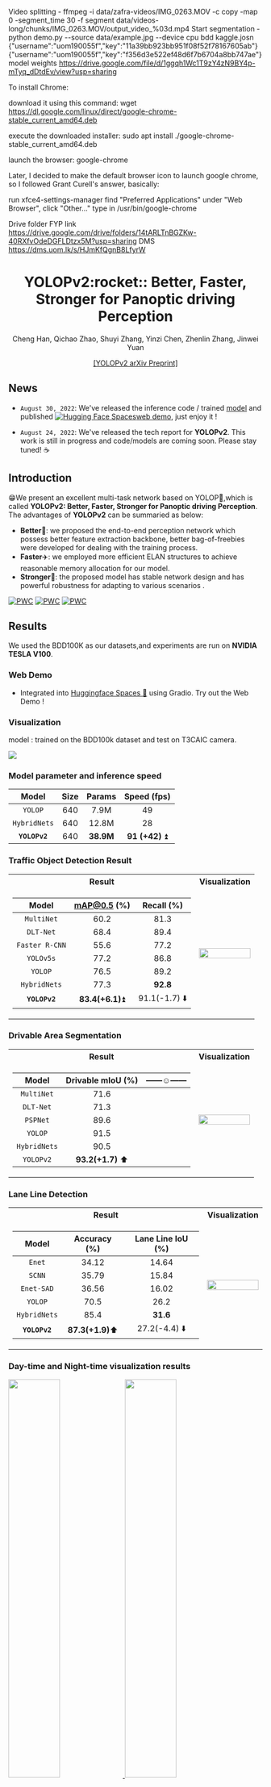 Video splitting - ffmpeg -i data/zafra-videos/IMG_0263.MOV -c copy -map 0 -segment_time 30 -f segment data/videos-long/chunks/IMG_0263.MOV/output_video_%03d.mp4
Start segmentation - python demo.py  --source data/example.jpg --device cpu
bdd kaggle.josn {"username":"uom190055f","key":"11a39bb923bb951f08f52f78167605ab"}
{"username":"uom190055f","key":"f356d3e522ef48d6f7b6704a8bb747ae"}
model weights https://drive.google.com/file/d/1ggqh1Wc1T9zY4zN9BY4p-mTyq_dDtdEv/view?usp=sharing

To install Chrome:

download it using this command: wget https://dl.google.com/linux/direct/google-chrome-stable_current_amd64.deb

execute the downloaded installer: sudo apt install ./google-chrome-stable_current_amd64.deb

launch the browser: google-chrome

Later, I decided to make the default browser icon to launch google chrome, so I followed Grant Curell's answer, basically:

run xfce4-settings-manager
find "Preferred Applications"
under "Web Browser", click "Other..."
type in /usr/bin/google-chrome

Drive folder FYP link https://drive.google.com/drive/folders/14tARLTnBGZKw-40RXfvOdeDGFLDtzx5M?usp=sharing
DMS https://dms.uom.lk/s/HJmKfQgnB8LfyrW
<div align="center">
<h1> YOLOPv2:rocket:: Better, Faster, Stronger for Panoptic driving Perception </h1>
<!-- <--!span><font size="5", > Efficient and Robust 2D-to-BEV Representation Learning via Geometry-guided Kernel Transformer
</font></span> -->

  Cheng Han, Qichao Zhao, Shuyi Zhang, Yinzi Chen, Zhenlin Zhang, Jinwei Yuan
<!-- <a href="https://scholar.google.com/citations?user=pCY-bikAAAAJ&hl=zh-CN">Jinwei Yuan</a> -->
<div><a href="https://arxiv.org/abs/2208.11434">[YOLOPv2 arXiv Preprint]</a></div> 

</div>

## News
* `August 30, 2022`: We've released the inference code / trained  <a href="https://github.com/CAIC-AD/YOLOPv2/releases/download/V0.0.1/yolopv2.pt">model</a> and published [![Hugging Face Spaces](https://img.shields.io/badge/%F0%9F%A4%97%20Hugging%20Face-Spaces-blue)](https://huggingface.co/spaces/hank1996/yolopv2)[web demo](https://huggingface.co/spaces/hank1996/yolopv2), just enjoy it !

* `August 24, 2022`: We've released the tech report for **YOLOPv2**. This work is still in progress and code/models are coming soon. Please stay tuned! ☕️
<!-- * `August 26, 2022`: We've upload the model for **YOLOPv2**. This version support for model training, validation and prediction. -->

## Introduction

:grin:We present an excellent multi-task network based on YOLOP:blue_heart:,which is called **YOLOPv2: Better, Faster, Stronger for Panoptic driving Perception**.
The advantages of **YOLOPv2** can be summaried as below:
* **Better**:clap:: we proposed the end-to-end perception network which possess better feature extraction backbone, better bag-of-freebies were developed for dealing with the training process.
* **Faster**:airplane:: we employed more efficient ELAN structures to achieve reasonable memory allocation for our  model. 
* **Stronger**:muscle:: the proposed model has stable network design and has powerful robustness for adapting to various scenarios .

[![PWC](https://img.shields.io/endpoint.svg?url=https://paperswithcode.com/badge/yolopv2-better-faster-stronger-for-panoptic/traffic-object-detection-on-bdd100k)](https://paperswithcode.com/sota/traffic-object-detection-on-bdd100k?p=yolopv2-better-faster-stronger-for-panoptic)
[![PWC](https://img.shields.io/endpoint.svg?url=https://paperswithcode.com/badge/yolopv2-better-faster-stronger-for-panoptic/drivable-area-detection-on-bdd100k)](https://paperswithcode.com/sota/drivable-area-detection-on-bdd100k?p=yolopv2-better-faster-stronger-for-panoptic)
[![PWC](https://img.shields.io/endpoint.svg?url=https://paperswithcode.com/badge/yolopv2-better-faster-stronger-for-panoptic/lane-detection-on-bdd100k)](https://paperswithcode.com/sota/lane-detection-on-bdd100k?p=yolopv2-better-faster-stronger-for-panoptic)

## Results
We used the BDD100K as our datasets,and experiments are run on **NVIDIA TESLA V100**.


### Web Demo

- Integrated into [Huggingface Spaces 🤗](https://huggingface.co/spaces/hank1996/yolopv2) using Gradio. Try out the Web Demo !

### Visualization
model : trained on the BDD100k dataset and test on T3CAIC camera.
<td><img src=data/demo/together_video.gif/></td>
  
  



### Model parameter and inference speed
|        Model       |    Size     |   Params   |  Speed (fps) |
|:------------------:|:-----------:|:----------:|:-----------:|
|       `YOLOP`      |     640     |    7.9M    |     49      |
|     `HybridNets`   |     640     |    12.8M   |     28      |
|    **`YOLOPv2`**   |     640     |  **38.9M** |   **91 (+42)** :arrow_double_up:   |


### Traffic Object Detection Result
<table>
<tr><th>Result </th><th>Visualization</th></tr>
<tr><td>
  

|        Model       |     mAP@0.5 (%)   |Recall (%)  |
|:------------------:|:------------:|:---------------:|
|     `MultiNet`     |        60.2      |   81.3     |  
|      `DLT-Net`     |        68.4      |  89.4     |
|   `Faster R-CNN`   |          55.6      | 77.2     |
|      `YOLOv5s`     |         77.2      | 86.8     |
|       `YOLOP`      |        76.5      | 89.2     |   
|     `HybridNets`   |          77.3      | **92.8**   | 
|    **`YOLOPv2`**   |       **83.4(+6.1)**:arrow_double_up:    |   91.1(-1.7)  :arrow_down:   |

</td><td>

<!-- ### Visualization -->
<img src="data/demo/veh3.jpg" width="100%" align='right'/>
<!--   <img src="images/veh2.jpg" width="50%" /> -->

</td></tr> </table>

### Drivable Area Segmentation
<table>

<tr><th>Result </th><th>Visualization</th></tr>
<tr><td>

|       Model      | Drivable mIoU (%) |——:relaxed:——|
|:----------------:|:-----------------:|---:|
|    `MultiNet`    |        71.6       |  |   
|     `DLT-Net`    |        71.3       || 
|     `PSPNet`     |        89.6       || 
|      `YOLOP`     |        91.5       || 
|     `HybridNets` |        90.5       || 
|     `YOLOPv2`    |   **93.2(+1.7)** :arrow_up:  |  | 

</td><td>

<!-- ### Visualization -->
<img src="data/demo/fs3.jpg" width="100%" align='right'/>
<!--   <img src="images/fs2.jpg" width="50%" /> -->

</td></tr> </table>

### Lane Line Detection
<table>
<tr><th>Result </th><th>Visualization</th></tr>
<tr><td>

|      Model       | Accuracy (%) | Lane Line IoU (%) |
|:----------------:|:------------:|:-----------------:|
|      `Enet`      |     34.12    |       14.64       |
|      `SCNN`      |     35.79    |       15.84       |
|    `Enet-SAD`    |     36.56    |       16.02       |
|      `YOLOP`     |     70.5     |        26.2       |
|   `HybridNets`   |     85.4     |        **31.6**     |
|    **`YOLOPv2`** |   **87.3(+1.9)**:arrow_up:   |      27.2(-4.4) :arrow_down: |
  
</td><td>

<!-- ### Visualization -->
<img src="data/demo/lane3.jpg" width="100%" align='right' />
<!--   <img src="images/lane1.jpg" width="50%" /> -->

</td></tr> </table>

### Day-time and Night-time visualization results
<div align = 'None'>
  <a href="./">
  <img src="data/demo/all3.jpg" width="45%" />
  <img src="data/demo/all2.jpg" width="45%" />
  <img src="data/demo/night1.jpg" width="45%" />
  <img src="data/demo/night2.jpg" width="45%" />
  </a>
</div>



## Models

You can get the model from <a href="https://github.com/CAIC-AD/YOLOPv2/releases/download/V0.0.1/yolopv2.pt">here</a>.


### Demo Test

We provide two testing method.You can store the image or video.

```shell
python demo.py  --source data/example.jpg
```

<!-- ## Usage
coming soon. -->


### Third Parties Resource  

* YOLOPv2 NCNN C++ Demo: [YOLOPv2-ncnn](https://github.com/FeiGeChuanShu/YOLOPv2-ncnn) from [FeiGeChuanShu](https://github.com/FeiGeChuanShu/)
* YOLOPv2 ONNX and OpenCV DNN Demo: [yolopv2-opencv-onnxrun-cpp-py](https://github.com/hpc203/yolopv2-opencv-onnxrun-cpp-py) from [hpc203](https://github.com/hpc203/)


## License

YOLOPv2 is released under the [MIT Licence](LICENSE).

<!-- ## Citation
If you find YOLOPv2 is useful in your research or applications, please consider giving us a star &#127775; and citing it by the following BibTeX entry.
```bibtex
@article{GeokernelTransformer,
  title={Efficient and Robust 2D-to-BEV Representation Learning via Geometry-guided Kernel Transformer},
  author={Chen, Shaoyu and Cheng, Tianheng and Wang, Xinggang and Meng, Wenming and Zhang, Qian and Liu, Wenyu},
  journal={arXiv preprint arXiv:2206.04584},
  year={2022}
}
``` -->
